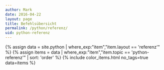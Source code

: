 ```yaml
---
author: Mark
date: 2016-04-22  
layout: page
title: Befehlsübersicht
permalink: /python/referenz/
uid: python-referenz
---
```


{% assign data = site.python | where_exp:"item","item.layout == 'referenz'" %}
{% assign items = data | where_exp:"item","item.topic == 'python-referenz'"  | sort: 'order' %}
{% include color_items.html no_tags=true data=items %}
